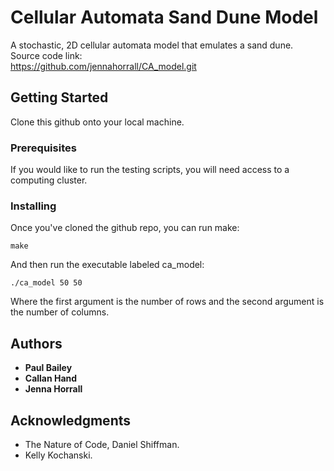 # Cellular Automata Sand Dune Model

A stochastic, 2D cellular automata model that emulates a sand dune. 
<br /> Source code link: 
<br /> https://github.com/jennahorrall/CA_model.git

## Getting Started

Clone this github onto your local machine. 

### Prerequisites

If you would like to run the testing scripts, you will need access to a computing cluster.

### Installing

Once you've cloned the github repo, you can run make:

```
make
```

And then run the executable labeled ca_model:

```
./ca_model 50 50
```

Where the first argument is the number of rows and the second argument is the number of columns.


## Authors

* **Paul Bailey** 
* **Callan Hand** 
* **Jenna Horrall** 



## Acknowledgments

* The Nature of Code, Daniel Shiffman.
* Kelly Kochanski.

